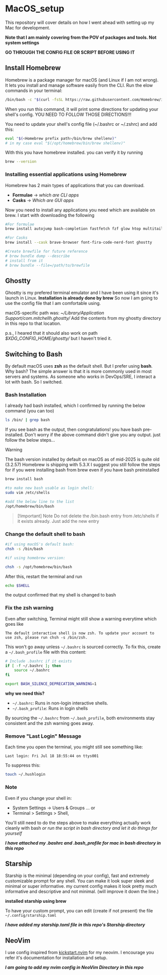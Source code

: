 # MacOS_setup

This repository will cover details on how I went ahead with setting up my Mac for development.

**Note that I am mainly covering from the POV of packages and tools. Not system settings**

**GO THROUGH THE CONFIG FILE OR SCRIPT BEFORE USING IT**

## Install Homebrew

Homebrew is a package manager for macOS (and Linux if I am not wrong). It lets you install and manage software easily from the CLI.
Run the elow commands in your terminal:

```bash
/bin/bash -c "$(curl -fsSL https://raw.githubusercontent.com/Homebrew/install/HEAD/install.sh)"
```

When you run this command, it will print some directions for updating your shell's config. YOU NEED TO FOLLOW THOSE DIRECTIONS!!!

You need to update your shell's config file (~/.bashrc or ~/.zshrc) and add this:

```bash
eval "$(<Homebrew prefix path>/bin/brew shellenv)"
# in my case eval "$(/opt/homebrew/bin/brew shellenv)"
```

With this you have homebrew installed. you can verify it by running

```bash
brew --version
```

### Installing essential applications using Homebrew

Homebrew has 2 main types of applications that you can download.

- **Formulae** -> *which are CLI apps*
- **Casks** -> *Which are GUI apps*

Now you need to install any applications you need which are available on brew.
I start with downloading the following

```bash
#For formulae
brew install autojump bash-completion fastfetch fzf glow htop multitail node neovim ripgrep starship tree

#For Casks
brew install --cask brave-browser font-fira-code-nerd-font ghostty

#Create brewfile for future reference
# brew bundle dump --describe
# install from it
# brew bundle --file=/path/to/brewfile
```

## Ghostty

Ghostty is my prefered terminal emulator and I have been using it since it's launch in Linux. **Installation is already done by brew**
So now I am going to use the config file that I am comfortable using.

macOS-specific path was:
    *~/Library/Application Support/com.mitchellh.ghostty/*
Add the contents from my ghostty directory in this repo to that location.

p.s., I heared that it should also work on path
    *$XDG_CONFIG_HOME/ghostty/*
but I haven't tried it.

## Switching to Bash

By default macOS uses **zsh** as the default shell. But I prefer using **bash**.
Why bash?
The simple answer is that it is more commonly used in most servers and systems. As someone who works in DevOps/SRE, I interact a lot with bash. So I switched.

### Bash Installation

I already had bash installed, which I confirmed by running the below command (you can too)

```bash
ls /bin/ | grep bash
```

If you see bash as the output, then congratulations! you have bash pre-installed.
Don't worry if the above command didn't give you any output. just follow the below steps...

> [!warning]
> The bash version installed by default on macOS as of mid-2025 is quite old (3.2.57)
> Homebrew is shipping with 5.3.X
> I suggest you still follow the steps for if you were installing bash from brew even if you have bash preinstalled

```bash
brew install bash

#to make new bash usable as login shell:
sudo vim /etc/shells

#add the below line to the list
/opt/homebrew/bin/bash
```

> [!important] Note
> Do not delete the /bin.bash entry from /etc/shells if it exists already. Just add the new entry

### Change the default shell to bash

```bash
#if using macOS's default bash:
chsh -s /bin/bash

#if using homebrew version:

chsh -s /opt/homebrew/bin/bash
```

After this, restart the terminal and run

```bash
echo $SHELL
```

the output confirmed that my shell is changed to bash

### Fix the zsh warning

Even after switching, Terminal might still show a warning everytime which goes like

```text
The default interactive shell is now zsh. To update your account to use zsh, please run chsh -s /bin/zsh.
```

This won't go away unless `~/.bashrc` is sourced correctly. 
To fix this, create a `~/.bash_profile` file with this content:

```bash
# Include .bashrc if it exists
if [ -f ~/.bashrc ]; then
    source ~/.bashrc
fi

export BASH_SILENCE_DEPRECATION_WARNING=1
```

**why we need this?**

- `~/.bashrc`: Runs in non-login interactive shells.
- `~/.bash_profile`: Runs in login shells

By sourcing the `~/.bashrc` from `~/.bash_profile`, both environments stay consistent and the zsh warning goes away.

### Remove "Last Login" Message

Each time you open the terminal, you might still see something like:

```text
Last login: Fri Jul 18 18:55:44 on ttys001
```

To suppress this:

```bash
touch ~/.hushlogin
```

### Note

Even if you change your shell in:

- System Settings -> Users & Groups ... or
- Terminal > Settings > Shell,

You'll still need to do the steps above to make everything actually work cleanly with bash
*or run the script in bash directory and let it do things for yourself*

***I have attached my .bashrc and .bash_profile for mac in bash directory in this repo***

## Starship

Starship is the minimal (depending on your config), fast and extremely customizable prompt for any shell. You can make it look super sleek and minimal or super informative. my current config makes it look pretty much informative and descriptive and not minimal. (will improve it down the line.)

**installed starship using brew**

To have your custom prompt, you can edit (create if not present) the file `~/.config/starship.toml`

***I have added my starship.toml file in this repo's Starship directory***

## NeoVim

I use config inspired from [kickstart.nvim](https://github.com/nvim-lua/kickstart.nvim) for my neovim.
I encourage you refer it's documentation for installation and setup.

***I am going to add my nvim config in NeoVim Directory in this repo***
